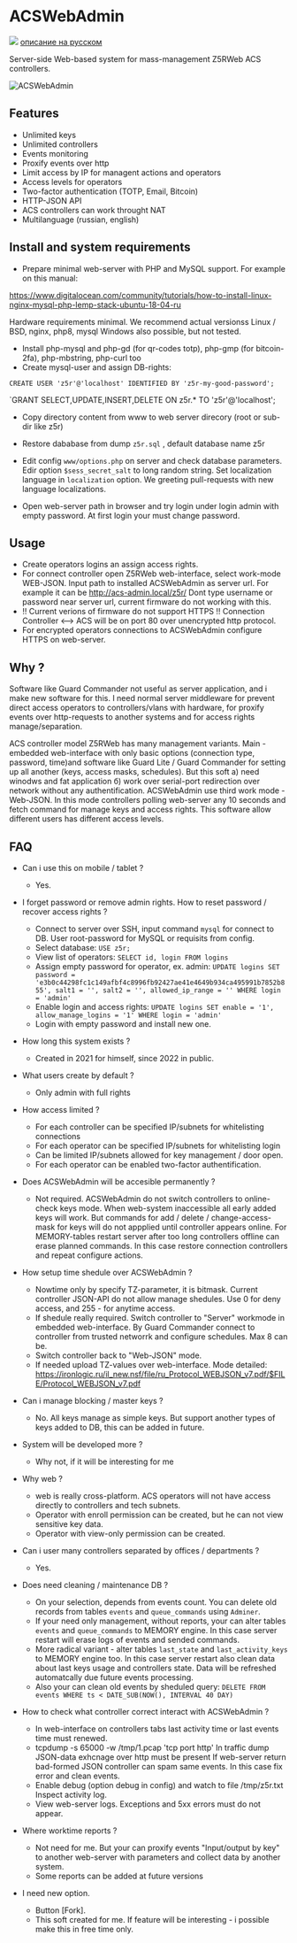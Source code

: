 # ACSWebAdmin

<img src="https://img.icons8.com/emoji/24/000000/russia-emoji.png"/> [описание на русском](https://github.com/Aminuxer/ACSWebAdmin/blob/main/README.md)

Server-side Web-based system for mass-management Z5RWeb ACS controllers.

![ACSWebAdmin](https://user-images.githubusercontent.com/13812192/197417577-d8f43de0-e44c-4c1f-a1cb-e3614cf18826.png)

## Features
* Unlimited keys
* Unlimited controllers
* Events monitoring
* Proxify events over http
* Limit access by IP for managent actions and operators
* Access levels for operators
* Two-factor authentication (TOTP, Email, Bitcoin)
* HTTP-JSON API
* ACS controllers can work throught NAT
* Multilanguage (russian, english)

## Install and system requirements
* Prepare minimal web-server with PHP and MySQL support.
For example on this manual:

https://www.digitalocean.com/community/tutorials/how-to-install-linux-nginx-mysql-php-lemp-stack-ubuntu-18-04-ru

Hardware requirements minimal. We recommend actual versionss Linux / BSD, nginx, php8, mysql
Windows also possible, but not tested.

* Install php-mysql and php-gd (for qr-codes totp), php-gmp (for bitcoin-2fa), php-mbstring, php-curl too
* Create mysql-user and assign DB-rights:

`CREATE USER 'z5r'@'localhost' IDENTIFIED BY 'z5r-my-good-password';`

`GRANT SELECT,UPDATE,INSERT,DELETE ON z5r.* TO 'z5r'@'localhost';

* Copy directory content from www to web server direcory (root or sub-dir like z5r)
* Restore dababase from dump `z5r.sql` , default database name z5r
* Edit config `www/options.php` on server and check database parameters. Edir option `$sess_secret_salt` to long random string.
Set localization language in `localization` option.
We greeting pull-requests with new language localizations.

* Open web-server path in browser and try login under login admin with empty password.
At first login your must change password.

## Usage
* Create operators logins an assign access rights.
* For connect controller open Z5RWeb web-interface, select work-mode WEB-JSON.
Input path to installed ACSWebAdmin as server url.
For example it can be http://acs-admin.local/z5r/
Dont type username or password near server url, current firmware do not working with this.
* !! Current verions of firmware do not support HTTPS !!
Connection Controller <--> ACS will be on port 80 over unencrypted http protocol.
* For encrypted operators connections to ACSWebAdmin configure HTTPS on web-server.

## Why ?
Software like Guard Commander not useful as server application, and i make new software for this.
I need normal server middleware for prevent direct access operators to controllers/vlans with hardware,
for proxify events over http-requests to another systems and for access rights manage/separation.

ACS controller model Z5RWeb has many management variants. Main - embedded web-interface with only basic options (connection type, password, time)and software like Guard Lite / Guard Commander for setting up all another (keys, access masks, schedules). But this soft а) need winodws and fat application б) work over serial-port redirection over network without any authentification. ACSWebAdmin use third work mode - Web-JSON.
In this mode controllers polling web-server any 10 seconds and fetch command for manage keys and access rights.
This software allow different users has different access levels.


##  FAQ
* Can i use this on mobile / tablet ?
  - Yes.

* I forget password or remove admin rights. How to reset password / recover access rights ?
  - Connect to server over SSH, input command `mysql` for connect to DB. User root-password for MySQL or requisits from config.
  - Select database:
     `USE z5r;`
  - View list of operators:
     `SELECT id, login FROM logins`
  - Assign empty password for operator, ex. admin:
     `UPDATE logins SET password = 'e3b0c44298fc1c149afbf4c8996fb92427ae41e4649b934ca495991b7852b855', salt1 = '', salt2 = '', allowed_ip_range = '' WHERE login = 'admin' `
  - Enable login and access rights:
     `UPDATE logins SET enable = '1', allow_manage_logins = '1' WHERE login = 'admin' `
  - Login with empty password and install new one.

* How long this system exists ?
  - Created in 2021 for himself, since 2022 in public.

* What users create by default ?
  - Only admin with full rights

* How access limited ?
  - For each controller can be specified IP/subnets for whitelisting connections
  - For each operator can be specified IP/subnets for whitelisting login
  - Can be limited IP/subnets allowed for key management / door open.
  - For each operator can be enabled two-factor authentification.

* Does ACSWebAdmin will be accesible permanently ?
  - Not required. ACSWebAdmin do not switch controllers to online-check keys mode.
    When web-system inaccessible all early added keys will work.
    But commands for add / delete / change-access-mask for keys will do not appplied until controller appears online.
    For MEMORY-tables restart server after too long controllers offline can erase planned commands.
    In this case restore connection controllers and repeat configure actions.

* How setup time shedule over ACSWebAdmin ?
  - Nowtime only by specify TZ-parameter, it is bitmask. Current controller JSON-API do not allow manage shedules.
    Use 0 for deny access, and 255 - for anytime access.
  - If shedule really required. Switch controller to "Server" workmode in embedded web-interface.
    By Guard Commander connect to controller from trusted networrk and configure schedules. Max 8 can be.
  - Switch controller back to "Web-JSON" mode.
  - If needed upload TZ-values over web-interface.
    Mode detailed:
    https://ironlogic.ru/il_new.nsf/file/ru_Protocol_WEBJSON_v7.pdf/$FILE/Protocol_WEBJSON_v7.pdf

* Can i manage blocking / master keys ?
  - No. All keys manage as simple keys. But support another types of keys added to DB, this can be added in future.

* System will be developed more ?
  - Why not, if it will be interesting for me

* Why web ?
  - web is really cross-platform. ACS operators will not have access directly to controllers and tech subnets.
  - Operator with enroll permission can be created, but he can not view sensitive key data.
  - Operator with view-only permission can be created.

* Can i user many controllers separated by offices / departments ?
  - Yes.

* Does need cleaning / maintenance DB ?
  - On your selection, depends from events count. You can delete old records from tables `events` and `queue_commands` using `Adminer`.
  - If your need only management, without reports, your can alter tables `events` and `queue_commands` to MEMORY engine.
    In this case server restart will erase logs of events and sended commands.
  - More radical variant - alter tables `last_state` and `last_activity_keys` to MEMORY engine too.
    In this case server restart also clean data about last keys usage and controllers state.
    Data will be refreshed automatcally due future events processing.
  - Also your can clean old events by sheduled query:
    `DELETE FROM events WHERE ts < DATE_SUB(NOW(), INTERVAL 40 DAY)`

* How to check what controller correct interact with ACSWebAdmin ?
  - In web-interface on controllers tabs last activity time or last events time must renewed.
  - tcpdump -s 65000 -w /tmp/1.pcap 'tcp port http'
    In traffic dump JSON-data exhcnage over http must be present
    If web-server return bad-formed JSON controller can spam same events.
    In this case fix error and clean events.
  - Enable debug (option debug in config) and watch to file /tmp/z5r.txt  Inspect activity log.
  - View web-server logs. Exceptions and 5xx errors must do not appear.

* Where worktime reports ?
  - Not need for me. But your can proxify events "Input/output by key" to another web-server with parameters and collect data by another system.
  - Some reports can be added at future versions

* I need new option.
  - Button [Fork].
  - This soft created for me. If feature will be interesting - i possible make this in free time only.


